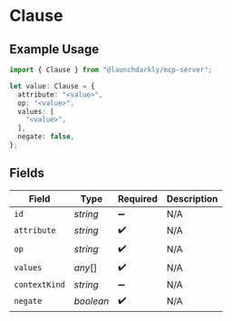 # Clause

## Example Usage

```typescript
import { Clause } from "@launchdarkly/mcp-server";

let value: Clause = {
  attribute: "<value>",
  op: "<value>",
  values: [
    "<value>",
  ],
  negate: false,
};
```

## Fields

| Field              | Type               | Required           | Description        |
| ------------------ | ------------------ | ------------------ | ------------------ |
| `id`               | *string*           | :heavy_minus_sign: | N/A                |
| `attribute`        | *string*           | :heavy_check_mark: | N/A                |
| `op`               | *string*           | :heavy_check_mark: | N/A                |
| `values`           | *any*[]            | :heavy_check_mark: | N/A                |
| `contextKind`      | *string*           | :heavy_minus_sign: | N/A                |
| `negate`           | *boolean*          | :heavy_check_mark: | N/A                |